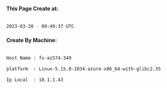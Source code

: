 
   
#### This Page Create at:

```bash

2023-03-20 - 09:49:37 UTC

```

#### Create By Machine:

```bash

Host Name : fv-az574-349

platform  : Linux-5.15.0-1034-azure-x86_64-with-glibc2.35

Ip Local  : 10.1.1.43

```

